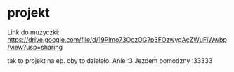 # projekt
Link do muzyczki: 
https://drive.google.com/file/d/19Plmo73OozOG7p3FOzwygAcZWuFiWwbp/view?usp=sharing



 tak to projekt na ep. oby to działało. 
Anie
:3 Jezdem pomodzny :33333
